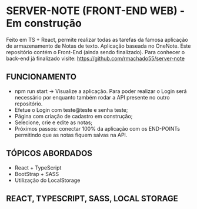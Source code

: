 # SERVER-NOTE (FRONT-END WEB) - Em construção
Feito em TS + React, permite realizar todas as tarefas da famosa aplicação de armazenamento de Notas de texto. Aplicação baseada no OneNote.
Este repositório contém o Front-End (ainda sendo finalizado).
Para conhecer o back-end já finalizado visite: https://github.com/rmachado55/server-note

## FUNCIONAMENTO
- npm run start -> Visualize a aplicação. Para poder realizar o Login será necessário por enquanto também rodar a API presente no outro repositório.
- Efetue o Login com teste@teste e senha teste;
- Página com criação de cadastro em construção;
- Selecione, crie e edite as notas;
- Próximos passos: conectar 100% da aplicação com os END-POINTs permitindo que as notas fiquem salvas na API.

## TÓPICOS ABORDADOS
- React + TypeScript
- BootStrap + SASS
- Utilização do LocalStorage

## REACT, TYPESCRIPT, SASS, LOCAL STORAGE
